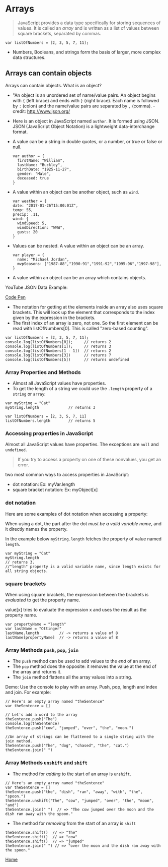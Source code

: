 # Arrays

> JavaScript provides a data type specifically for storing sequences of values.  It is called an _array_ and is written as a list of values between square brackets, separated by commas.

```
var listOfNumbers = [2, 3, 5, 7, 11];
```

- Numbers, Booleans, and strings form the basis of larger, more complex data structures.  

## Arrays can contain objects

Arrays can contain objects. What is an object?

- "An object is an unordered set of name/value pairs. An object begins with `{` (left brace) and ends with `}` (right brace). Each name is followed by `:` (colon) and the name/value pairs are separated by `,` (comma).  -credit:  http://www.json.org/

- Here is an object in JavaScript named `author`.  It is formed using JSON.  JSON (JavaScript Object Notation) is a lightweight data-interchange format.

- A value can be a string in double quotes, or a number, or true or false or null.

  ```
  var author = {
    firstName: "William",
    lastName: "Buckley",
    birthDate: "1925-11-27",
    gender: "Male",
    deceased: true
  }
  ```

- A value within an object can be another object, such as `wind`.

  ```
  var weather = {
  date: "2017-01-26T15:00:01Z",
  temp: 55,
  precip: .11,
  wind: {
    windSpeed: 5,
    windDirection: "WNW",
    gusts: 20
  }
  ```

- Values can be nested. A value within an object can be an array.

  ```
  var player = {
    name: "Michael Jordan",
    mvpSeasons: ["1987-88","1990-91","1991-92","1995-96","1997-98"],
  }
  ```

- A value within an object can be an array which contains objects.

YouTube JSON Data Example:  

<a href="http://codepen.io/tripott/pen/dNOZpV" target= "_blank">Code Pen</a>


- The notation for getting at the elements inside an array also uses square brackets. This will look up the element that corresponds to the index given by the expression in the brackets.
- The first index of an array is zero, not one. So the first element can be read with listOfNumbers[0].  This is called "zero-based counting".

```
var listOfNumbers = [2, 3, 5, 7, 11];
console.log(listOfNumbers[0]);     // returns 2
console.log(listOfNumbers[1]);     // returns 3
console.log(listOfNumbers[1 - 1])  // returns 2
console.log(listOfNumbers[3])      // returns 7
console.log(listOfNumbers[5])      // returns undefined
```

### Array Properties and Methods

- Almost all JavaScript values have properties.
- To get the length of a string we could use the `.length` property of a `string` or `array`:

```
var myString = "Cat"
myString.length             // returns 3

var listOfNumbers = [2, 3, 5, 7, 11]
listOfNumbers.length        // returns 5
```

### Accessing properties in JavaScript

Almost all JavaScript values have properties. The exceptions are `null` and `undefined`.

> If you try to access a property on one of these nonvalues, you get an error.

two most common ways to access properties in JavaScript:

- dot notation:  Ex:  myVar.length
- square bracket notation:  Ex: myObject[x]

### dot notation

Here are some examples of dot notation when accessing a property:

When using a dot, the part after the dot _must be a valid variable name_, and it directly names the property.

In the example below `myString.length`  fetches the property of value named `length`.

```
var myString = "Cat"
myString.length
// returns 3.  
//"length" property is a valid variable name, since length exists for all string objects.
```

### square brackets

When using square brackets, the expression between the brackets is _evaluated_ to get the property name.

value[x] tries to evaluate the expression x and uses the result as the property name.

```
var propertyName = "length"
var lastName = "Ottinger"
lastName.length         // -> returns a value of 8
lastName[propertyName]  // -> returns a value of 8
```

### Array Methods `push`, `pop`, `join`

- The `push` method can be used to add values to the _end_ of an array.
- The `pop` method does the opposite: it removes the value at the end of the array and returns it.
- The `join` method flattens all the array values into a string.

Demo:  Use the console to play with an array.  Push, pop, length and index and join.  For example:  

```
// Here's an empty array named "theSentence"
var theSentence = []

// Let's add a word to the array
theSentence.push("The")
console.log(theSentence)
theSentence.push("cow", "jumped", "over", "the", "moon.")

//An array of strings can be flattened to a single string with the join method.
theSentence.push("The", "dog", "chased", "the", "cat.")
theSentence.join(" ")
```
### Array Methods `unshift` and `shift`
- The method for _adding_ to the start of an array is `unshift`.

```
// Here's an empty array named "theSentence"
var theSentence = []
theSentence.push("the", "dish", "ran", "away", "with", "the", "spoon.")
theSentence.unshift("The", "cow", "jumped", "over", "the", "moon", "and")
theSentence.join(" ")  // => "The cow jumped over the moon and the dish ran away with the spoon."
```

- The method for _removing_ from the start of an array is `shift`

```
theSentence.shift()  // => "The"
theSentence.shift()  // => "cow"
theSentence.shift()  // => "jumped"
theSentence.join(" ") // => "over the moon and the dish ran away with the spoon."
```


[Home](/)
